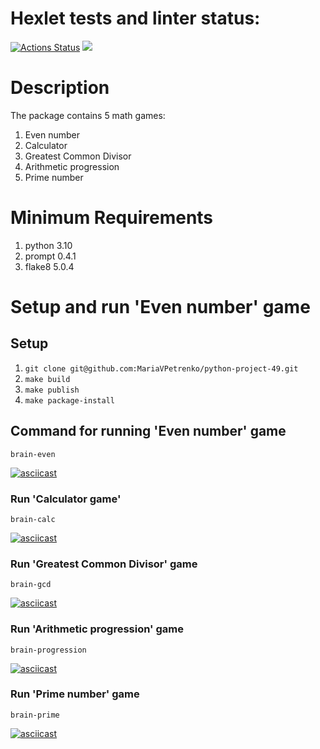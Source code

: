 # Hexlet tests and linter status:
[![Actions Status](https://github.com/MariaVPetrenko/python-project-49/workflows/hexlet-check/badge.svg)](https://github.com/MariaVPetrenko/python-project-49/actions)
<a href="https://codeclimate.com/github/MariaVPetrenko/python-project-49/maintainability"><img src="https://api.codeclimate.com/v1/badges/b521006fd923755e8202/maintainability" /></a>
# Description
The package contains 5 math games:
1. Even number
2. Calculator
3. Greatest Common Divisor
4. Arithmetic progression
5. Prime number
# Minimum Requirements
1. python 3.10
2. prompt 0.4.1
3. flake8 5.0.4
# Setup and run 'Even number' game
## Setup
1. `git clone git@github.com:MariaVPetrenko/python-project-49.git`
2. `make build`
3. `make publish`
4. `make package-install`
## Command for running 'Even number' game
`brain-even`

[![asciicast](https://asciinema.org/a/603255.svg)](https://asciinema.org/a/603255)
### Run 'Calculator game'
`brain-calc`

[![asciicast](https://asciinema.org/a/603079.svg)](https://asciinema.org/a/603079)
### Run 'Greatest Common Divisor' game
`brain-gcd`

[![asciicast](https://asciinema.org/a/603080.svg)](https://asciinema.org/a/603080)
### Run 'Arithmetic progression' game
`brain-progression`

[![asciicast](https://asciinema.org/a/603083.svg)](https://asciinema.org/a/603083)
### Run 'Prime number' game
`brain-prime`

[![asciicast](https://asciinema.org/a/601789.svg)](https://asciinema.org/a/601789)
